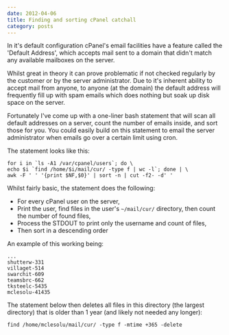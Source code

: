 ```yaml
---
date: 2012-04-06
title: Finding and sorting cPanel catchall
category: posts
---
```


In it's default configuration cPanel's email facilities have a feature called the 'Default Address', which accepts mail sent to a domain that didn't match any available mailboxes on the server.

Whilst great in theory it can prove problematic if not checked regularly by the customer or by the server administrator. Due to it's inherent ability to accept mail from anyone, to anyone (at the domain) the default address will frequently fill up with spam emails which does nothing but soak up disk space on the server.

Fortunately I've come up with a one-liner bash statement that will scan all default addresses on a server, count the number of emails inside, and sort those for you. You could easily build on this statement to email the server administrator when emails go over a certain limit using cron.

The statement looks like this:

```
for i in `ls -A1 /var/cpanel/users`; do \
echo $i `find /home/$i/mail/cur/ -type f | wc -l`; done | \
awk -F ' ' '{print $NF,$0}' | sort -n | cut -f2- -d' '
```

Whilst fairly basic, the statement does the following:

-   For every cPanel user on the server,
-   Print the user, find files in the user's `~/mail/cur/` directory,
    then count the number of found files,
-   Process the STDOUT to print only the username and count of files,
-   Then sort in a descending order

An example of this working being:

```
...
shutterw-331
villaget-514
swarchit-609
teamsbrc-662
tksteelc-5435
mclesolu-41435
```

The statement below then deletes all files in this directory (the largest directory) that is older than 1 year (and likely not needed any longer):

`find /home/mclesolu/mail/cur/ -type f -mtime +365 -delete`